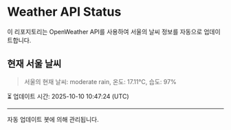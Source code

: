 
# Weather API Status

이 리포지토리는 OpenWeather API를 사용하여 서울의 날씨 정보를 자동으로 업데이트합니다.

## 현재 서울 날씨
> 서울의 현재 날씨: moderate rain, 온도: 17.11°C, 습도: 97%

⏳ 업데이트 시간: 2025-10-10 10:47:24 (UTC)

---
자동 업데이트 봇에 의해 관리됩니다.
